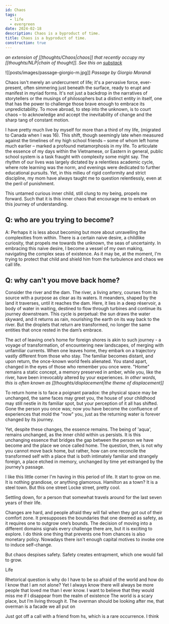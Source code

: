 ```yaml
---
id: Chaos
tags:
  - life
  - evergreen
date: 2024-02-18
description: Chaos is a byproduct of time.
title: Chaos is a byproduct of time.
construction: true
---
```


_an extension of [[thoughts/Chaos|chaos]] that recently occupy my [[thoughts/NLP|chain of thought]]. See this on [substack](https://livingalonealone.com)_

![[posts/images/passage-giorgio-m.jpg]]
_Passage by Giorgio Morandi_

Chaos isn't merely an undercurrent of life; it's a pervasive force, ever-present, often simmering just beneath the surface, ready to erupt and manifest in myriad forms. It's not just a backdrop in the narratives of storytellers or the musings of philosophers but a distinct entity in itself, one that has the power to challenge those brave enough to embrace its unpredictability. To move abroad, to step into the unknown, is to court chaos – to acknowledge and accept the inevitability of change and the sharp tang of constant motion.

I have pretty much live by myself for more than a third of my life, (migrated to Canada when I was 16). This shift, though seemingly late when measured against the timelines of my high school friends – some of whom left home much earlier – marked a profound metamorphosis in my life. To articulate the essence of my days within the Vietnamese, or Eastern in general, public school system is a task fraught with complexity some might say. The rhythm of our lives was largely dictated by a relentless academic cycle, where rote learning was the norm, and evenings were dedicated to further educational pursuits. Yet, in this milieu of rigid conformity and strict discipline, my mom have always taught me to question relentlessly, even at the peril of punishment.

This untamed curious inner child, still clung to my being, propels me forward. Such that it is this inner chaos that encourage me to embark on this journey of understanding.


## Q: who are you trying to become?

A: Perhaps it is less about becoming but more about unravelling the complexities from within. There is a certain naive desire, a childlike curiosity, that propels me towards the unknown, the seas of uncertainty. In embracing this naive desire, I become a vessel of my own making, navigating the complex seas of existence. As it may be, at the moment, I'm trying to protect that child and shield him from the turbulence and chaos we call life.

## Q: why can't you move back home?

Consider the river and the dam. The river, a living artery, courses from its source with a purpose as clear as its waters. It meanders, shaped by the land it traverses, until it reaches the dam. Here, it lies in a deep réservoir, a body of water in waiting, destined to flow through turbines and continue its journey downstream. This cycle is perpetual: the sun draws the water skyward, and it returns as rain, nourishing the earth on its way back to the river. But the droplets that return are transformed, no longer the same entities that once rested in the dam’s embrace.

The act of leaving one’s home for foreign shores is akin to such journey - a voyage of transformation, of encountering new landscapes, of merging with unfamiliar currents. When one leaves home, they embark on a trajectory vastly different from those who stay. The familiar becomes distant, and upon return, the once-known world feels alienated. You stand apart, changed in the eyes of those who remember you once were. "Home" remains a static concept, a memory preserved in amber, while you, like the river, have been irrevocably altered by your experiences. _In other words, this is often known as [[thoughts/displacement|the theme of displacement]]_

To return home is to face a poignant paradox: the physical space may be unchanged, the same faces may greet you, the house of your childhood may still nestle in its familiar spot, but your perception of it all has shifted. Gone the person you once was; now you have become the confluence of experiences that mold the "now" you, just as the returning water is forever changed by its journey.

Yet, despite these changes, the essence remains. The being of 'aqua', remains unchanged, as the inner child within us persists. It is this unchanging essence that bridges the gap between the person we have become and the place we once called home. The question, then, is not why you cannot move back home, but rather, how can one reconcile the transformed self with a place that is both intimately familiar and strangely foreign, a place etched in memory, unchanged by time yet estranged by the journey’s passage.

I like this little corner I'm having in this period of life. It start to grow on me. It is nothing grandiose, or anything glamorous. Hamilton as a town?
It is a steel town. But this one street Locke street, pretty cool.

Settling down, for a person that somewhat travels around for the last seven years of their life.

Changes are hard, and people afraid they will fail when they got out of their comfort zone. It presupposes the boundaries that one deemed as safety, as it requires one to outgrow one’s bounds. The decision of moving into a different domains signals every challenge there are, but it is exciting to explore. I do think one thing that prevents one from chances is also monetary policy. Nowadays there isn't enough capital motives to invoke one to induce self-change.

But chaos despises safety. Safety creates entrapment, which one would fail to grow.

Life

Rhetorical question is why do I have to be so afraid of the world and how do I know that I am not alone? Yet I always know there will always be more people that loved me than I ever know. I want to believe that they would miss me if I disappear from the realm of existence
The world is a scary place, but I’m living through it. The overman should be looking after me, that overman is a facade we all put on

Just got off a call with a friend from hs, which is a rare occurrence. I think
